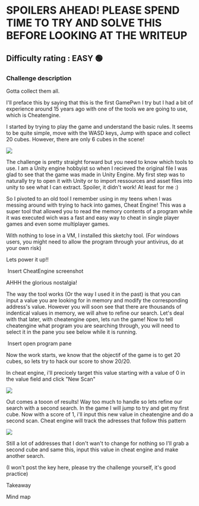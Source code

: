 <h1>SPOILERS AHEAD! PLEASE SPEND TIME TO TRY AND SOLVE THIS BEFORE LOOKING AT THE WRITEUP</h1>


<h2>Difficulty rating : EASY 🟢 </h2> 

<h3>Challenge description</h3>
Gotta collect them all.

I'll preface this by saying that this is the first GamePwn I try but I had a bit of experience around 15 years ago with one of the tools we are going to use, which is Cheatengine.

I started by trying to play the game and understand the basic rules. It seems to be quite simple, move with the WASD keys, Jump with space and collect 20 cubes. However, there are only 6 cubes in the scene!

<img src="https://github.com/olivierchaput/HTB_writeups/blob/main/GamePWN/CubeMadness1/Images/game.png">

The challenge is pretty straight forward but you need to know which tools to use. I am a Unity engine hobbyist so when I recieved the original file I was glad to see that the game was made in Unity Engine.
My first step was to naturally try to open it with Unity or to import ressources and asset files into unity to see what I can extract. Spoiler, it didn't work! At least for me :)

So I pivoted to an old tool I remember using in my teens when I was messing around with trying to hack into games, Cheat Engine! This was a super tool that allowed you to read the memory contents of a program while it was executed wich was a fast and easy way to cheat in single player games and even some multiplayer games.

With nothing to lose in a VM, I installed this sketchy tool. (For windows users, you might need to allow the program through your antivirus, do at your own risk)

Lets power it up!!

<img src=""> Insert CheatEngine screenshot

AHHH the glorious nostalgia! 

The way the tool works (Or the way I used it in the past) is that you can input a value you are looking for in memory and modify the corresponding address's value. However you will soon see that there are thousands of indentical values in memory, we will ahve to refine our search.
Let's deal with that later, with cheatengine open, lets run the game! 
Now to tell cheatengine what program you are searching through, you will need to select it in the pane you see below while it is running.

<img src=""> Insert open program pane


Now the work starts, we know that the objectif of the game is to get 20 cubes, so lets try to hack our score to show 20/20.

In cheat engine, i'll precicely target this value starting with a value of 0 in the value field and click "New Scan"

<img src="Insert first scan 0">

Out comes a tooon of results! Way too much to handle so lets refine our search with a second search. In the game I will jump to try and get my first cube. Now with a score of 1, i'll input this new value in cheatengine and do a second scan. Cheat engine will track the adresses that follow this pattern

<img src="Insert second search">

Still a lot of addresses that I don't wan't to change for nothing so I'll grab a second cube and same this, input this value in cheat engine and make another search.







(I won't post the key here, please try the challenge yourself, it's good practice)

Takeaway


Mind map

